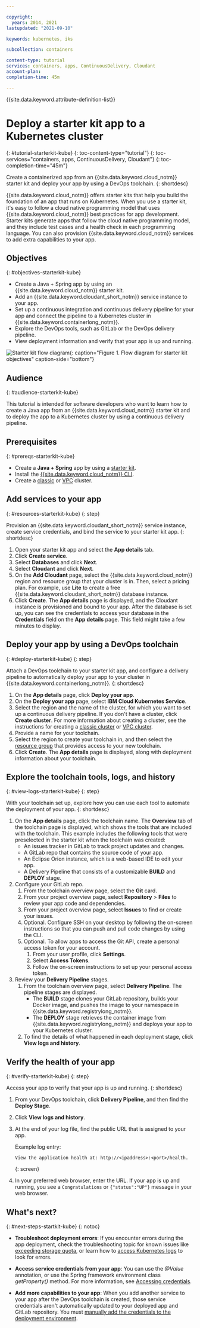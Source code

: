 ```yaml
---

copyright:
  years: 2014, 2021
lastupdated: "2021-09-10"

keywords: kubernetes, iks

subcollection: containers

content-type: tutorial
services: containers, apps, ContinuousDelivery, Cloudant
account-plan:
completion-time: 45m

---
```


{{site.data.keyword.attribute-definition-list}}  


# Deploy a starter kit app to a Kubernetes cluster
{: #tutorial-starterkit-kube}
{: toc-content-type="tutorial"}
{: toc-services="containers, apps, ContinuousDelivery, Cloudant"}
{: toc-completion-time="45m"}

Create a containerized app from an {{site.data.keyword.cloud_notm}} starter kit and deploy your app by using a DevOps toolchain.
{: shortdesc}

{{site.data.keyword.cloud_notm}} offers starter kits that help you build the foundation of an app that runs on Kubernetes. When you use a starter kit, it's easy to follow a cloud native programming model that uses {{site.data.keyword.cloud_notm}} best practices for app development. Starter kits generate apps that follow the cloud native programming model, and they include test cases and a health check in each programming language. You can also provision {{site.data.keyword.cloud_notm}} services to add extra capabilities to your app.

## Objectives
{: #objectives-starterkit-kube}

- Create a Java + Spring app by using an {{site.data.keyword.cloud_notm}} starter kit.
- Add an {{site.data.keyword.cloudant_short_notm}} service instance to your app.
- Set up a continuous integration and continuous delivery pipeline for your app and connect the pipeline to a Kubernetes cluster in {{site.data.keyword.containerlong_notm}}.
- Explore the DevOps tools, such as GitLab or the DevOps delivery pipeline.
- View deployment information and verify that your app is up and running.

![Starter kit flow diagram](images/starterkit-app.png "Starter kit flow diagram"){: caption="Figure 1. Flow diagram for starter kit objectives" caption-side="bottom"}

## Audience
{: #audience-starterkit-kube}

This tutorial is intended for software developers who want to learn how to create a Java app from an {{site.data.keyword.cloud_notm}} starter kit and to deploy the app to a Kubernetes cluster by using a continuous delivery pipeline.

## Prerequisites
{: #prereqs-starterkit-kube}

* Create a **Java + Spring** app by using a [starter kit](/docs/apps/tutorials?topic=apps-tutorial-starterkit).
* Install the [{{site.data.keyword.cloud_notm}} CLI](/docs/cli?topic=cli-getting-started#idt-prereq).
* Create a [classic](/docs/containers?topic=containers-clusters#clusters_standard) or [VPC](/docs/containers?topic=containers-clusters#clusters_vpcg2) cluster.

## Add services to your app
{: #resources-starterkit-kube}
{: step}

Provision an {{site.data.keyword.cloudant_short_notm}} service instance, create service credentials, and bind the service to your starter kit app.
{: shortdesc}

1. Open your starter kit app and select the **App details** tab.
2. Click **Create service**.
2. Select **Databases** and click **Next**.
3. Select **Cloudant** and click **Next**.
4. On the **Add Cloudant** page, select the {{site.data.keyword.cloud_notm}} region and resource group that your cluster is in. Then, select a pricing plan. For example, use **Lite** to create a free {{site.data.keyword.cloudant_short_notm}} database instance.
5. Click **Create**. The **App details** page is displayed, and the Cloudant instance is provisioned and bound to your app. After the database is set up, you can see the credentials to access your database in the **Credentials** field on the **App details** page. This field might take a few minutes to display.

## Deploy your app by using a DevOps toolchain
{: #deploy-starterkit-kube}
{: step}

Attach a DevOps toolchain to your starter kit app, and configure a delivery pipeline to automatically deploy your app to your cluster in {{site.data.keyword.containerlong_notm}}.
{: shortdesc}

1. On the **App details** page, click **Deploy your app**.
2. On the **Deploy your app** page, select **IBM Cloud Kubernetes Service**.
3. Select the region and the name of the cluster, for which you want to set up a continuous delivery pipeline. If you don't have a cluster, click **Create cluster**. For more information about creating a cluster, see the instructions for creating a [classic cluster](/docs/containers?topic=containers-clusters#clusters_standard) or [VPC cluster](/docs/containers?topic=containers-clusters#clusters_vpcg2).
4. Provide a name for your toolchain.
5. Select the region to create your toolchain in, and then select the [resource group](/docs/ContinuousDelivery?topic=ContinuousDelivery-toolchains-iam-security) that provides access to your new toolchain.
6. Click **Create**. The **App details** page is displayed, along with deployment information about your toolchain.

## Explore the toolchain tools, logs, and history
{: #view-logs-starterkit-kube}
{: step}

With your toolchain set up, explore how you can use each tool to automate the deployment of your app.
{: shortdesc}

1. On the **App details** page, click the toolchain name. The **Overview** tab of the toolchain page is displayed, which shows the tools that are included with the toolchain. This example includes the following tools that were preselected in the starter kit when the toolchain was created:
    * An issues tracker in GitLab to track project updates and changes.
    * A GitLab repo that contains the source code of your app.
    * An Eclipse Orion instance, which is a web-based IDE to edit your app.
    * A Delivery Pipeline that consists of a customizable **BUILD** and **DEPLOY** stage.
2. Configure your GitLab repo.
    1. From the toolchain overview page, select the **Git** card.
    2. From your project overview page, select **Repository** > **Files** to review your app code and dependencies.
    3. From your project overview page, select **Issues** to find or create your issues.
    4. Optional. Configure SSH on your desktop by following the on-screen instructions so that you can push and pull code changes by using the CLI.
    5. Optional. To allow apps to access the Git API, create a personal access token for your account.
        1. From your user profile, click **Settings**.
        2. Select **Access Tokens**.
        3. Follow the on-screen instructions to set up your personal access token.
3. Review your **Delivery Pipeline** stages.
    1. From the toolchain overview page, select **Delivery Pipeline**. The pipeline stages are displayed.
        - The **BUILD** stage clones your GitLab repository, builds your Docker image, and pushes the image to your namespace in {{site.data.keyword.registrylong_notm}}.
        - The **DEPLOY** stage retrieves the container image from {{site.data.keyword.registrylong_notm}} and deploys your app to your Kubernetes cluster.
    2. To find the details of what happened in each deployment stage, click **View logs and history**.

## Verify the health of your app
{: #verify-starterkit-kube}
{: step}

Access your app to verify that your app is up and running.
{: shortdesc}

1. From your DevOps toolchain, click **Delivery Pipeline**, and then find the **Deploy Stage**.
2. Click **View logs and history**.
3. At the end of your log file, find the public URL that is assigned to your app.

    Example log entry:
    ```
    View the application health at: http://<ipaddress>:<port>/health.
    ```
    {: screen}

4. In your preferred web browser, enter the URL. If your app is up and running, you see a `Congratulations` or `{"status":"UP"}` message in your web browser.


## What's next?
{: #next-steps-startkit-kube}
{: notoc}

* **Troubleshoot deployment errors**: If you encounter errors during the app deployment, check the troubleshooting topic for known issues like [exceeding storage quota](/docs/apps?topic=apps-managingapps#exceed_quota), or learn how to [access Kubernetes logs](/docs/apps?topic=apps-managingapps#access_kube_logs) to look for errors.

* **Access service credentials from your app**: You can use the _@Value_ annotation, or use the Spring framework environment class _getProperty()_ method. For more information, see [Accessing credentials](/docs/java?topic=java-spring-configuration#spring-access-credentials).

* **Add more capabilities to your app**: When you add another service to your app after the DevOps toolchain is created, those service credentials aren't automatically updated to your deployed app and GitLab repository. You must [manually add the credentials to the deployment environment](/docs/apps?topic=apps-credentials_overview).


